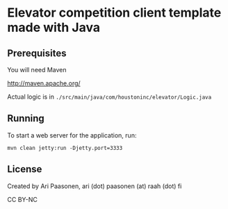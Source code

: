 # Elevator competition client template made with Java

## Prerequisites

You will need Maven

http://maven.apache.org/

Actual logic is in `./src/main/java/com/houstoninc/elevator/Logic.java`

## Running

To start a web server for the application, run:

    mvn clean jetty:run -Djetty.port=3333

## License

Created by Ari Paasonen, ari (dot) paasonen (at) raah (dot) fi

CC BY-NC
